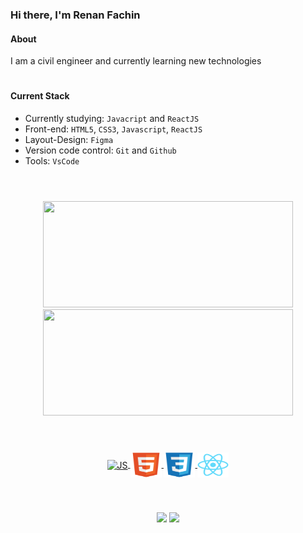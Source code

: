 ### Hi there, I'm Renan Fachin

#### About
I am a civil engineer and currently learning new technologies
#

#### Current Stack
  - Currently studying: `Javacript` and `ReactJS`
  - Front-end: `HTML5`, `CSS3`, `Javascript`, `ReactJS`
  - Layout-Design: `Figma`
  - Version code control: `Git` and `Github`
  - Tools: `VsCode`
#
</br>

<div align="center">
  <a href="https://github.com/RenanFachin">
  <img height="170em" width="400em"src="https://github-readme-stats.vercel.app/api?username=RenanFachin&show_icons=true&theme=tokyonight&title_color=FFFFFF&text_color=FFFFFF&include_all_commits=true&count_private=true"/>
  <img height="170em" width="400em"src="https://github-readme-stats.vercel.app/api/top-langs/?username=RenanFachin&layout=compact&title_color=FFFFFF&text_color=FFFFFF&langs_count=7&theme=tokyonight"/>
</div>

#
</br>

<div align="center">
  <img align="center" alt="JS" height="40" width="50" src="https://cdn.worldvectorlogo.com/logos/javascript-1.svg">
  <img align="center" alt="Renan-HTML" height="40" width="50" src="https://raw.githubusercontent.com/devicons/devicon/master/icons/html5/html5-original.svg">
  <img align="center" alt="Renan-CSS" height="40" width="50" src="https://raw.githubusercontent.com/devicons/devicon/master/icons/css3/css3-original.svg">
  <img align="center" alt="Renan-React" height="40" width="50" src="https://raw.githubusercontent.com/devicons/devicon/master/icons/react/react-original.svg">
</div>


#
</br>

<div align="center">
  <a href="https://instagram.com/#" target="_blank"><img src="https://img.shields.io/badge/-Instagram-%23fad0c4?style=for-the-badge&logo=instagram&logoColor=black" target="_blank"></a>
  <a href="https://www.linkedin.com/in/#" target="_blank"><img src="https://img.shields.io/badge/-LinkedIn-%230077B5?style=for-the-badge&logo=linkedin&logoColor=white" target="_blank"></a> 
</div>

#
